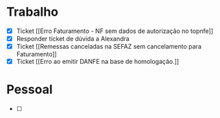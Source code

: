 
# Trabalho

- [x] Ticket [[Erro Faturamento - NF sem dados de autorização no topnfe]]
- [x] Responder ticket de dúvida a Alexandra
- [x] Ticket [[Remessas canceladas na SEFAZ sem cancelamento para Faturamento]]
- [x] Ticket [[Erro ao emitir DANFE na base de homologação.]]

# Pessoal

- [ ] 
